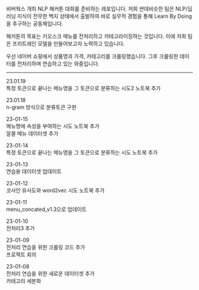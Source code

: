 비버웍스 개최 NLP 해커톤 대회를 준비하는 레포입니다.
저희 싼데비슷한 팀은 NLP/딥러닝 지식이 전무한 백지 상태에서 출발하여
바로 실무적 경험을 통해 Learn By Doing을 추구하는 공동체입니다.

해커톤의 목표는 키오스크 메뉴를 전처리하고 카테고라이징하는 것입니다.
이에 저희 팀은 프리트레인 모델을 만들어보고자 노력하고 있습니다.

우선 네이버 쇼핑에서 상품명과 가격, 카테고리를 크롤링했습니다.
그후 크롤링한 데이터를 전처리하며 연습하고 있는 와중입니다.

___
23.01.19  
특정 토큰으로 끝나는 메뉴명을 그 토큰으로 분류하는 시도2 노트북 추가  

23.01.18  
n-gram 방식으로 분류토큰 구현

23-01-15  
메뉴명에 속성을 부여하는 시도 노트북 추가  
알콜 메뉴 데이터셋 추가

23-01-14  
특정 토큰으로 끝나는 메뉴명을 그 토큰으로 분류하는 시도 노트북 추가  

23-01-13  
연습용 데이터셋 업데이트 

23-01-12  
코사인 유사도와 word2vec 시도 노트북 추가

23-01-11  
menu_concated_v1.3으로 업데이트 

23-01-10  
전처리3 추가  

23-01-09  
전처리 연습을 위한 크롤링 코드 추가  
프로젝트 회의  

23-01-08  
전처리 연습을 위한 새로운 데이터셋 추가  
카테고리 세분화




 



 


